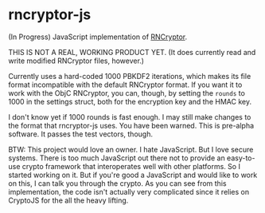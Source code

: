 rncryptor-js
============

(In Progress) JavaScript implementation of [RNCryptor](https://github.com/RNCryptor/RNCryptor).

THIS IS NOT A REAL, WORKING PRODUCT YET. (It does currently read and write modified RNCryptor files, however.)

Currently uses a hard-coded 1000 PBKDF2 iterations, which makes its file format incompatible with the default RNCryptor format. If you want it to work with the ObjC RNCryptor, you can, though, by setting the `rounds` to 1000 in the settings struct, both for the encryption key and the HMAC key.

I don't know yet if 1000 rounds is fast enough. I may still make changes to the format that rncryptor-js uses. You have been warned. This is pre-alpha software. It passes the test vectors, though.

BTW: This project would love an owner. I hate JavaScript. But I love secure systems. There is too much JavaScript out there not to provide an easy-to-use crypto framework that interoperates well with other platforms. So I started working on it. But if you're good a JavaScript and would like to work on this, I can talk you through the crypto. As you can see from this implementation, the code isn't actually very complicated since it relies on CryptoJS for the all the heavy lifting.
